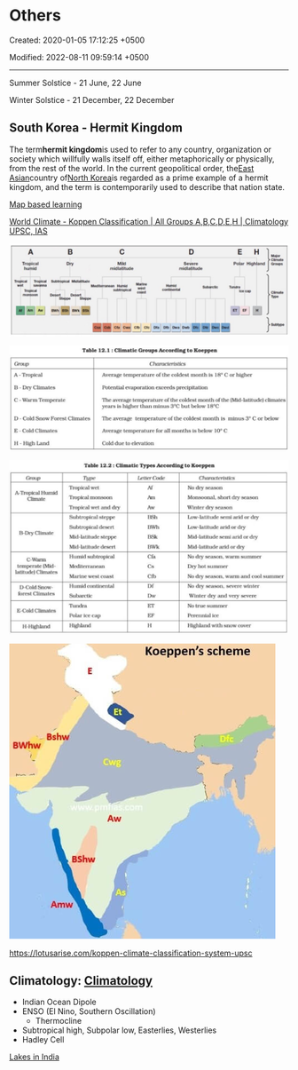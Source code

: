 # Others

Created: 2020-01-05 17:12:25 +0500

Modified: 2022-08-11 09:59:14 +0500

---

Summer Solstice - 21 June, 22 June

Winter Solstice - 21 December, 22 December

## South Korea - Hermit Kingdom

The term**hermit kingdom**is used to refer to any country, organization or society which willfully walls itself off, either metaphorically or physically, from the rest of the world. In the current geopolitical order, the[East Asian](https://en.wikipedia.org/wiki/East_Asia)country of[North Korea](https://en.wikipedia.org/wiki/North_Korea)is regarded as a prime example of a hermit kingdom, and the term is contemporarily used to describe that nation state.

[Map based learning](https://www.youtube.com/playlist?list=PL1vNLZF5gfwdayqTO--hnJUy-nutsb-ZE)

[World Climate - Koppen Classification | All Groups A,B,C,D,E,H | Climatology UPSC, IAS](https://youtube.com/playlist?list=PL1vNLZF5gfwfyFHsGeiBhDw9_51_JB-SB)

![image](media/Others-image1.jpg)

![image](media/Others-image2.jpg)

![image](media/Others-image3.jpg)

![image](media/Others-image4.jpg)

<https://lotusarise.com/koppen-climate-classification-system-upsc>

## Climatology: [Climatology](https://www.youtube.com/playlist?list=PL1vNLZF5gfwdEws_cLSiMQfXDC6ev3knK)

- Indian Ocean Dipole
- ENSO (El Nino, Southern Oscillation)
  - Thermocline
- Subtropical high, Subpolar low, Easterlies, Westerlies
- Hadley Cell

[Lakes in India](https://www.youtube.com/playlist?list=PL1vNLZF5gfwd1-1Wli0O6m2J3sJjr1FA5)
